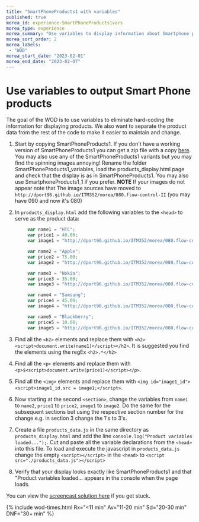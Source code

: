 ```yaml
--- 
title: "SmartPhoneProducts1 with variables" 
published: true 
morea_id: experience-SmartPhoneProducts1vars
morea_type: experience 
morea_summary: "Use variables to display information about Smartphone products"
morea_sort_order: 2 
morea_labels:
 - "WOD"
morea_start_date: "2023-02-01"
morea_end_date: "2023-02-07"
---
```


# Use variables to output Smart Phone products

The goal of the WOD is to use variables to eliminate hard-coding the information for displaying products. We also want to separate the product data from the rest of the code to make it easier to maintain and change. 

1. Start by copying SmartPhoneProducts1. If you don't have a working version of SmartPhoneProducts1 you can get a zip file with a copy [here](../040.dynamic-web-pages/SmartPhoneProducts1.zip). You may also use any of the SmartPhoneProducts1 variants but you may find the spinning images annoying! Rename the folder SmartPhoneProducts1_variables, load the products_display.html page and check that the  display is as in SmartPhoneProducts1. You may also use SmartphoneProducts1_1 if you prefer. **NOTE** If your images do not appear note that The image sources have moved to `http://dport96.github.io/ITM352/morea/080.flow-control-II` (you may have 090 and now it's 080)

2. In `products_display.html` add the following variables to the `<head>` to serve as the product data:
```Javascript
        var name1 = "HTC";
        var price1 = 40.00;
        var image1 = "http://dport96.github.io/ITM352/morea/080.flow-control-II/HTC.jpg";

        var name2 = "Apple";
        var price2 = 75.00;
        var image2 = "http://dport96.github.io/ITM352/morea/080.flow-control-II/iphone-3gs.jpg";

        var name3 = "Nokia";
        var price3 = 35.00;
        var image3 = "http://dport96.github.io/ITM352/morea/080.flow-control-II/Nokia.jpg";

        var name4 = "Samsung";
        var price4 = 45.00;
        var image4 = "http://dport96.github.io/ITM352/morea/080.flow-control-II/Samsung.jpg";

        var name5 = "Blackberry";
        var price5 = 10.00;
        var image5 = "http://dport96.github.io/ITM352/morea/080.flow-control-II/Blackberry.jpg";
```

3. Find all the `<h2>` elements and replace them with `<h2><script>document.write(name1)</script></h2>`. It is suggested you find the elements using the regEx `<h2>.*</h2>`

4. Find all the `<p>` elements and replace them with `<p>$<script>document.write(price1)</script></p>`. 

5. Find all the `<img>` elements and replace them with `<img id="image1_id"><script>image1_id.src = image1;</script>`. 

6. Now starting at the second `<section>`, change the variables from `name1` to `name2`, `price1` to `price2`, `image1` to `image2`. Do the same for the subsequent sections but using the respective section number for the change e.g. in section 3 change the 1's to 3's.

7. Create a file `products_data.js` in the same directory as `products_display.html` and add the line `console.log("Product variables loaded...");`. Cut and paste all the variable declarations from the `<head>` into this file. To load and execute the javascript in `products_data.js` change the empty `<script></script>` in the `<head>` to `<script src="./products_data.js"></script>`

8. Verify that your display looks exactly like SmartPhoneProducts1 and that "Product variables loaded... appears in the console when the page loads.

You can view the [screencast solution here](https://youtu.be/2KZXM2TDljQ) if you get stuck.  

{% include wod-times.html Rx="<11 min" Av="11-20 min" Sd="20-30 min" DNF="30+ min" %}


